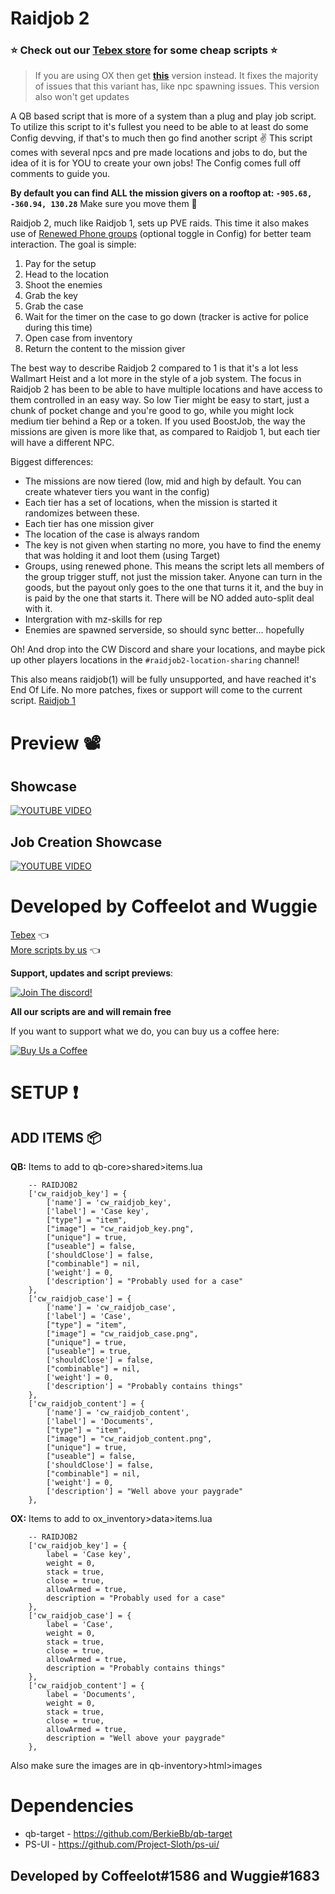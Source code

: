 # Raidjob 2
### ⭐ Check out our [Tebex store](https://cw-scripts.tebex.io/category/2523396) for some cheap scripts ⭐


> If you are using OX then get **[this](https://github.com/Coffeelot/cw-raidjob2-ox)** version instead. It fixes the majority of issues that this variant has, like npc spawning issues. This version also won't get updates

A QB based script that is more of a system than a plug and play job script. To utilize this script to it's fullest you need to be able to at least do some Config devving, if that's to much then go find another script ✌ This script comes with several npcs and pre made locations and jobs to do, but the idea of it is for YOU to create your own jobs! The Config comes full off comments to guide you.

**By default you can find ALL the mission givers on a rooftop at: `-905.68, -360.94, 130.28`** Make sure you move them 🔧

Raidjob 2, much like Raidjob 1, sets up PVE raids. This time it also makes use of [Renewed Phone groups](https://github.com/Renewed-Scripts/qb-phone) (optional toggle in Config) for better team interaction. The goal is simple:
1. Pay for the setup
2. Head to the location
3. Shoot the enemies
4. Grab the key
5. Grab the case
6. Wait for the timer on the case to go down (tracker is active for police during this time)
7. Open case from inventory
8. Return the content to the mission giver

The best way to describe Raidjob 2 compared to 1 is that it's a lot less Wallmart Heist and a lot more in the style of a job system. The focus in Raidjob 2 has been to be able to have multiple locations and have access to them controlled in an easy way. So low Tier might be easy to start, just a chunk of pocket change and you're good to go, while you might lock medium tier behind a Rep or a token.
If you used BoostJob, the way the missions are given is more like that, as compared to Raidjob 1, but each tier will have a different NPC.

Biggest differences:
- The missions are now tiered (low, mid and high by default. You can create whatever tiers you want in the config)
- Each tier has a set of locations, when the mission is started it randomizes between these.
- Each tier has one mission giver
- The location of the case is always random
- The key is not given when starting no more, you have to find the enemy that was holding it and loot them (using Target)
- Groups, using renewed phone.
This means the script lets all members of the group trigger stuff, not just the mission taker. Anyone can turn in the goods, but the payout only goes to the one that turns it it, and the buy in is paid by the one that starts it. There will be NO added auto-split  deal with it.
- Intergration with mz-skills for rep
- Enemies are spawned serverside, so should sync better... hopefully

Oh! And drop into the CW Discord and share your locations, and maybe pick up other players locations in the `#raidjob2-location-sharing` channel!

This also means raidjob(1) will be fully unsupported, and have reached it's End Of Life. No more patches, fixes or support will come to the current script.
[Raidjob 1](https://github.com/Coffeelot/cw-raidjob)

# Preview 📽
## Showcase
[![YOUTUBE VIDEO](http://img.youtube.com/vi/ZBJHE9NxEnY/0.jpg)](https://youtu.be/ZBJHE9NxEnY)
## Job Creation Showcase
[![YOUTUBE VIDEO](http://img.youtube.com/vi/tgw2OtYF9B0/0.jpg)](https://youtu.be/tgw2OtYF9B0)

# Developed by Coffeelot and Wuggie
[Tebex](https://cw-scripts.tebex.io/category/2523396) 👈\
[More scripts by us](https://github.com/stars/Coffeelot/lists/cw-scripts)  👈

**Support, updates and script previews**:

[![Join The discord!](https://cdn.discordapp.com/attachments/977876510620909579/1013102122985857064/discordJoin.png)](https://discord.gg/FJY4mtjaKr )

**All our scripts are and will remain free** 

If you want to support what we do, you can buy us a coffee here:

[![Buy Us a Coffee](https://www.buymeacoffee.com/assets/img/guidelines/download-assets-sm-2.svg)](https://www.buymeacoffee.com/cwscriptbois )

# SETUP ❗

## ADD ITEMS 📦
**QB:**
Items to add to qb-core>shared>items.lua 
```
	-- RAIDJOB2
	['cw_raidjob_key'] = {
		['name'] = 'cw_raidjob_key',
		['label'] = 'Case key',
		["type"] = "item",
		["image"] = "cw_raidjob_key.png",
		["unique"] = true,
		["useable"] = false,
		['shouldClose'] = false,
		["combinable"] = nil,
		['weight'] = 0,
		['description'] = "Probably used for a case"
	},
	['cw_raidjob_case'] = {
		['name'] = 'cw_raidjob_case',
		['label'] = 'Case',
		["type"] = "item",
		["image"] = "cw_raidjob_case.png",
		["unique"] = true,
		["useable"] = true,
		['shouldClose'] = false,
		["combinable"] = nil,
		['weight'] = 0,
		['description'] = "Probably contains things"
	},
	['cw_raidjob_content'] = {
		['name'] = 'cw_raidjob_content',
		['label'] = 'Documents',
		["type"] = "item",
		["image"] = "cw_raidjob_content.png",
		["unique"] = true,
		["useable"] = false,
		['shouldClose'] = false,
		["combinable"] = nil,
		['weight'] = 0,
		['description'] = "Well above your paygrade"
	},

```

**OX:**
Items to add to ox_inventory>data>items.lua 
```
	-- RAIDJOB2
	['cw_raidjob_key'] = {
		label = 'Case key',
		weight = 0,
		stack = true,
		close = true,
		allowArmed = true,
		description = "Probably used for a case"
	},
	['cw_raidjob_case'] = {
		label = 'Case',
		weight = 0,
		stack = true,
		close = true,
		allowArmed = true,
		description = "Probably contains things"
	},
	['cw_raidjob_content'] = {
		label = 'Documents',
		weight = 0,
		stack = true,
		close = true,
		allowArmed = true,
		description = "Well above your paygrade"
	},

```

Also make sure the images are in qb-inventory>html>images

# Dependencies

* qb-target - https://github.com/BerkieBb/qb-target
* PS-UI - https://github.com/Project-Sloth/ps-ui/


## Developed by Coffeelot#1586 and Wuggie#1683

